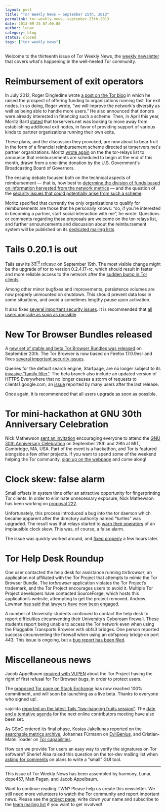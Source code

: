 ```yaml
---
layout: post
title: "Tor Weekly News — September 25th, 2013"
permalink: tor-weekly-news--september-25th-2013
date: 2013-09-25 07:00:00
author: lunar
category: blog
status: closed
tags: ["tor weekly news"]
---
```


Welcome to the thirteenth issue of Tor Weekly News, the [weekly newsletter](https://lists.torproject.org/cgi-bin/mailman/listinfo/tor-news) that covers what's happening in the well-heeled Tor community.

Reimbursement of exit operators
===============================

In July 2012, Roger Dingledine wrote [a post on the Tor blog](https://blog.torproject.org/blog/turning-funding-more-exit-relays) in which he raised the prospect of offering funding to organizations running fast Tor exit nodes. In so doing, Roger wrote, “we will improve the network's diversity as well as being able to handle more users.” He also announced that donors were already interested in financing such a scheme. Then, in April this year, Moritz Bartl [stated](https://lists.torproject.org/pipermail/tor-relays/2013-April/001996.html) that torservers.net was looking to move away from establishing additional exit nodes, in favor of providing support of various kinds to partner organizations running their own exits.

These plans, and the discussion they provoked, are now about to bear fruit in the form of a financial reimbursement scheme directed at torservers.net's partner organizations. Moritz [wrote again](https://lists.torproject.org/pipermail/tor-relays/2013-September/002824.html) on the the tor-relays list to announce that reimbursements are scheduled to begin at the end of this month, drawn from a one-time donation by the U.S. Government's Broadcasting Board of Governors.

The ensuing debate focused both on the technical aspects of reimbursement — that is, how best to [determine the division of funds based on information harvested from the network metrics](https://lists.torproject.org/pipermail/tor-relays/2013-September/002825.html) — and the question of the [security issues that could potentially arise from such a scheme](https://lists.torproject.org/pipermail/tor-relays/2013-September/002831.html).

Moritz specified that currently the only organizations to qualify for reimbursements are those that he personally knows: “so, if you’re interested in becoming a partner, start social interaction with me”, he wrote. Questions or comments regarding these proposals are welcome on the tor-relays list, and further announcements and discussion about the reimbursement system will be published on its [dedicated mailing lists](https://lists.torproject.org/pipermail/tor-relays/2013-May/002138.html).

Tails 0.20.1 is out
===================

Tails saw its [33<sup>rd</sup> release](https://tails.boum.org/news/version_0.20.1/) on September 19th. The most visible change might be the upgrade of tor to version 0.2.4.17-rc, which should result in faster and more reliable access to the network after the [sudden bump in Tor clients](https://blog.torproject.org/blog/how-to-handle-millions-new-tor-clients).

Among other minor bugfixes and improvements, persistence volumes are now properly unmounted on shutdown. This should prevent data loss in some situations, and avoid a sometimes lengthy pause upon activation.

It also fixes [several important security issues](https://tails.boum.org/security/Numerous_security_holes_in_0.20/). It is recommended that [all users upgrade as soon as possible](https://tails.boum.org/news/version_0.20.1/).

New Tor Browser Bundles released
================================

A [new set of stable and beta Tor Browser Bundles was released](https://blog.torproject.org/blog/new-tor-browser-bundles-firefox-1709esr) on September 20th. The Tor Browser is now based on Firefox 17.0.9esr and fixes [several important security issues](https://www.mozilla.org/security/known-vulnerabilities/firefoxESR.html#firefox17.0.9).

Queries for the default search engine, Startpage, are no longer subject to its [invasive “family filter”](https://bugs.torproject.org/8839). The beta branch also include an updated version of HTTPS Everywhere that no longer causes a storm of requests to clients1.google.com, an [issue](https://bugs.torproject.org/9713) reported by many users after the last release.

Once again, it is recommended that all users upgrade as soon as possible.

Tor mini-hackathon at GNU 30th Anniversary Celebration
======================================================

Nick Mathewson [sent an invitation](https://lists.torproject.org/pipermail/tor-talk/2013-September/030154.html) encouraging everyone to attend the [GNU 30th Anniversary Celebration](https://gnu.org/gnu30/celebration) on September 28th and 29th at MIT, Cambridge, MA, USA. Part of the event is a hackathon, and Tor is featured alongside a few other projects. If you want to spend some of the weekend helping the Tor community, [sign up on the webpage](https://crm.fsf.org/civicrm/event/register?id=10) and come along!

Clock skew: false alarm
=======================

Small offsets in system time offer an attractive opportunity for fingerprinting Tor clients. In order to eliminate unnecessary exposure, Nick Mathewson has been working on [proposal 222](https://gitweb.torproject.org/torspec.git/blob_plain/refs/heads/master:/proposals/222-remove-client-timestamps.txt).

Unfortunately, this process introduced a bug into the tor daemon which became apparent after the directory authority named “turtles” was upgraded. The result was that relays started to [warn their operators](https://lists.torproject.org/pipermail/tor-relays/2013-September/002888.html) of an implausible clock skew. This was, of course, a false alarm.

The issue was quickly worked around, and [fixed properly](https://bugs.torproject.org/9798) a few hours later.

Tor Help Desk Roundup
=====================

One user contacted the help desk for assistance running *torbrowser*, an application not affiliated with the Tor Project that attempts to mimic the Tor Browser Bundle. The *torbrowser* application violates the Tor Project’s trademark, and the Tor Project encourages users to avoid it. Multiple Tor Project developers have contacted SourceForge, which hosts this application’s website, attempting to get the project removed. Andrew Lewman [has said that lawyers have now been engaged](https://lists.torproject.org/pipermail/tor-talk/2013-August/029614.html).

A number of University students continued to contact the help desk to report difficulties circumventing their University’s Cyberoam firewall. These students report being unable to access the Tor network even when using the Pluggable Transports Browser with obfs3 bridges. One person reported success circumventing the firewall when using an obfsproxy bridge on port 443. This issue is ongoing, but a [bug report has been filed](https://bugs.torproject.org/9601).

Miscellaneous news
==================

Jacob Appelbaum [inquired with VUPEN](http://storify.com/fredericjacobs/discussion-between-tor-s-ioerror-and-vupen-s-chaou) about the Tor Project having the right of first refusal for Tor Browser bugs, in order to protect users.

The [proposed Tor page on Stack Exchange](http://area51.stackexchange.com/proposals/56447/tor) has now reached 100% commitment, and will soon be launching as a live beta. Thanks to everyone who signed up!.

sajolida [reported on the latest Tails “low-hanging fruits session”](https://mailman.boum.org/pipermail/tails-dev/2013-September/003703.html). The [date and a tentative agenda](https://mailman.boum.org/pipermail/tails-dev/2013-September/003696.html) for the next online contributors meeting have also been set.

As GSoC entered its final phase, Kostas Jakeliunas reported on the [searchable metrics archive](https://lists.torproject.org/pipermail/tor-dev/2013-September/005483.html), Johannes Fürmann on [EvilGenius](https://lists.torproject.org/pipermail/tor-dev/2013-September/005484.html), and Cristian-Matei Toader on [Tor capabilities](https://lists.torproject.org/pipermail/tor-dev/2013-September/005490.html).

How can we provide Tor users an easy way to verify the signatures on Tor software? Sherief Alaa raised this question on the tor-dev mailing list when [asking for comments](https://lists.torproject.org/pipermail/tor-dev/2013-September/005491.html) on plans to write a “small” GUI tool.

* * * * *

This issue of Tor Weekly News has been assembled by harmony, Lunar, dope457, Matt Pagan, and Jacob Appelbaum.

Want to continue reading TWN? Please help us create this newsletter. We still need more volunteers to watch the Tor community and report important news. Please see the [project page](https://trac.torproject.org/projects/tor/wiki/TorWeeklyNews), write down your name and subscribe to the [team mailing list](https://lists.torproject.org/cgi-bin/mailman/listinfo/news-team) if you want to get involved!
